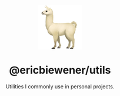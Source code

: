 <p align="center"><img src="./logo.png" width="120" height="120" align="center" /></p>
<h1 align="center">@ericbiewener/utils</h1>

<p align="center">
  Utilities I commonly use in personal projects.
</p>
<br />

